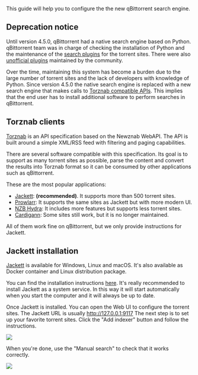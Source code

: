 This guide will help you to configure the the new qBittorrent search engine.

## Deprecation notice

Until version 4.5.0, qBittorrent had a native search engine based on Python. qBittorrent team was in charge of checking the installation of Python and the maintenance of the [search plugins](https://github.com/qbittorrent/search-plugins) for the torrent sites. There were also [unofficial plugins](https://github.com/qbittorrent/search-plugins/wiki/Unofficial-search-plugins) maintained by the community.

Over the time, maintaining this system has become a burden due to the large number of torrent sites and the lack of developers with knowledge of Python.
Since version 4.5.0 the native search engine is replaced with a new search engine that makes calls to [Torznab compatible APIs](https://torznab.github.io/spec-1.3-draft/torznab/Specification-v1.3.html). This implies that the end user has to install additional software to perform searches in qBittorrent.

## Torznab clients

[Torznab](https://torznab.github.io/spec-1.3-draft/torznab/Specification-v1.3.html) is an API specification based on the Newznab WebAPI. The API is built around a simple XML/RSS feed with filtering and paging capabilities.

There are several software compatible with this specification. Its goal is to support as many torrent sites as possible, parse the content and convert the results into Torznab format so it can be consumed by other applications such as qBittorrent. 

These are the most popular applications:
* [Jackett](https://github.com/Jackett/Jackett): **(recommended)**. It supports more than 500 torrent sites.
* [Prowlarr](https://github.com/Prowlarr/Prowlarr): It supports the same sites as Jackett but with more modern UI.
* [NZB Hydra](https://github.com/theotherp/nzbhydra2): It includes more features but supports less torrent sites.
* [Cardigann](https://github.com/cardigann/cardigann): Some sites still work, but it is no longer maintained.

All of them work fine on qBittorrent, but we only provide instructions for Jackett.

## Jackett installation
[Jackett](https://github.com/Jackett/Jackett) is available for Windows, Linux and macOS. It's also available as Docker container and Linux distribution package.

You can find the installation instructions [here](https://github.com/Jackett/Jackett#installation-on-windows). It's really recommended to install Jackett as a system service. In this way it will start automatically when you start the computer and it will always be up to date.

Once Jackett is installed. You can open the Web UI to configure the torrent sites. The Jackett URL is usually http://127.0.0.1:9117 The next step is to set up your favorite torrent sites. Click the "Add indexer" button and follow the instructions. 

![](https://i.imgur.com/d8WU007.png)

When you're done, use the "Manual search" to check that it works correctly.

![](https://i.imgur.com/Q9L7vWH.png)
